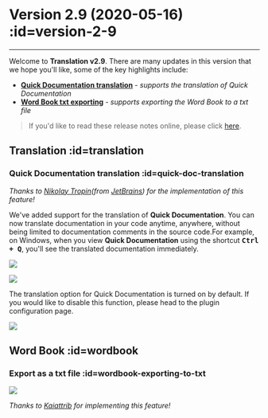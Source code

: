 # Version 2.9 (2020-05-16) :id=version-2-9

---

Welcome to **Translation v2.9**. There are many updates in this version that we hope you'll like, some of the key highlights include:

- [**Quick Documentation translation**](#quick-doc-translation) - _supports the translation of Quick Documentation_
- [**Word Book txt exporting**](#wordbook-exporting-to-txt) - _supports exporting the Word Book to a txt file_

> If you'd like to read these release notes online, please click [here](#/ko/updates ':ignore :target=_blank').

## Translation :id=translation
### Quick Documentation translation :id=quick-doc-translation

_Thanks to [Nikolay Tropin](https://github.com/niktrop)(from [JetBrains](https://www.jetbrains.com/)) for the implementation of this feature!_

We've added support for the translation of **Quick Documentation**. You can now translate documentation in your code anytime, anywhere, without being limited to documentation comments in the source code.For example, on Windows, when you view **Quick Documentation** using the shortcut <kbd>**Ctrl + Q**</kbd>, you'll see the translated documentation immediately.

![](/updates/img/v2_9/quick_doc1.gif)

![](/updates/img/v2_9/quick_doc2.gif)

The translation option for Quick Documentation is turned on by default. If you would like to disable this function, please head to the plugin configuration page.

![](/updates/img/v2_9/quick_doc_opt.png)

## Word Book :id=wordbook
### Export as a txt file :id=wordbook-exporting-to-txt

![](/updates/img/v2_9/wordbook_exporter.png)

_Thanks to [Kaiattrib](https://github.com/kaiattrib) for implementing this feature!_